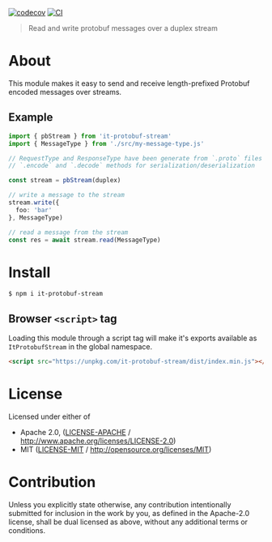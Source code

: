 [![codecov](https://img.shields.io/codecov/c/github/achingbrain/it.svg?style=flat-square)](https://codecov.io/gh/achingbrain/it)
[![CI](https://img.shields.io/github/actions/workflow/status/achingbrain/it/js-test-and-release.yml?branch=master\&style=flat-square)](https://github.com/achingbrain/it/actions/workflows/js-test-and-release.yml?query=branch%3Amaster)

> Read and write protobuf messages over a duplex stream

# About

This module makes it easy to send and receive length-prefixed Protobuf encoded
messages over streams.

## Example

```typescript
import { pbStream } from 'it-protobuf-stream'
import { MessageType } from './src/my-message-type.js'

// RequestType and ResponseType have been generate from `.proto` files and have
// `.encode` and `.decode` methods for serialization/deserialization

const stream = pbStream(duplex)

// write a message to the stream
stream.write({
  foo: 'bar'
}, MessageType)

// read a message from the stream
const res = await stream.read(MessageType)
```

# Install

```console
$ npm i it-protobuf-stream
```

## Browser `<script>` tag

Loading this module through a script tag will make it's exports available as `ItProtobufStream` in the global namespace.

```html
<script src="https://unpkg.com/it-protobuf-stream/dist/index.min.js"></script>
```

# License

Licensed under either of

- Apache 2.0, ([LICENSE-APACHE](LICENSE-APACHE) / <http://www.apache.org/licenses/LICENSE-2.0>)
- MIT ([LICENSE-MIT](LICENSE-MIT) / <http://opensource.org/licenses/MIT>)

# Contribution

Unless you explicitly state otherwise, any contribution intentionally submitted for inclusion in the work by you, as defined in the Apache-2.0 license, shall be dual licensed as above, without any additional terms or conditions.

